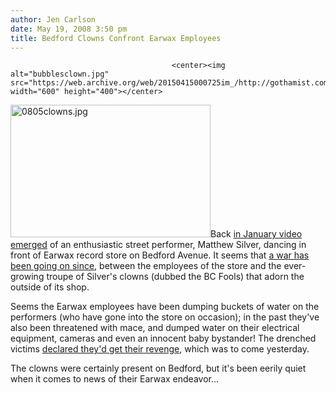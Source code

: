 ```yaml
---
author: Jen Carlson
date: May 19, 2008 3:50 pm
title: Bedford Clowns Confront Earwax Employees
---
```


	
										<center><img alt="bubblesclown.jpg" src="https://web.archive.org/web/20150415000725im_/http://gothamist.com/attachments/nyc_daveh/bubblesclown.jpg" width="600" height="400"></center>

<p><a href="https://web.archive.org/web/20150415000725/http://gothamist.com/attachments/arts_jen/0805clowns.jpg"><img alt="0805clowns.jpg" src="https://web.archive.org/web/20150415000725im_/http://gothamist.com/attachments/arts_jen/0805clowns-thumb.jpg" width="320" height="212" class="right"></a>Back <a href="https://web.archive.org/web/20150415000725/http://gothamist.com/2008/01/14/video_of_the_da_152.php">in January video emerged</a> of an enthusiastic street performer, Matthew Silver, dancing in front of Earwax record store on Bedford Avenue. It seems that <a href="https://web.archive.org/web/20150415000725/http://bcfools.com/2008/05/15/the-mighty-vengeance-of-the-earwax-watermen-recap">a war has been going on since</a>, between the employees of the store and the ever-growing troupe of Silver&apos;s clowns (dubbed the BC Fools) that adorn the outside of its shop.</p>

<p>Seems the Earwax employees have been dumping buckets of water on the performers (who have gone into the store on occasion); in the past they&apos;ve also been threatened with mace, and dumped water on their electrical equipment, cameras and even an innocent baby bystander! The drenched victims <a href="https://web.archive.org/web/20150415000725/http://www.gowanuslounge.com/2008/05/18/bedford-dancer-vs-earwax-records-war-brewing-in-burg">declared they&apos;d get their revenge</a>, which was to come yesterday. </p>

<p>The clowns were certainly present on Bedford, but it&apos;s been eerily quiet when it comes to news of their Earwax endeavor...</p>					
										
									
				